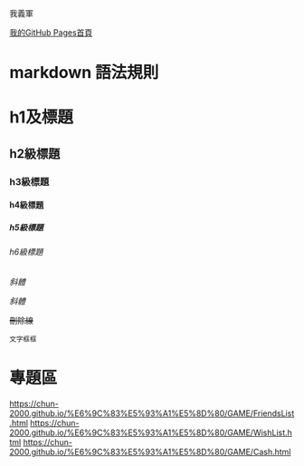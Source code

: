 我義軍

[我的GitHub Pages首頁](https://chun-2000.github.io/index.html)

markdown 語法規則
===

# h1及標題

## h2級標題

### h3級標題

#### h4級標題

##### h5級標題

###### h6級標題

*斜體*

_斜體_

~~刪除線~~

`文字框框`

# 專題區
https://chun-2000.github.io/%E6%9C%83%E5%93%A1%E5%8D%80/GAME/FriendsList.html
https://chun-2000.github.io/%E6%9C%83%E5%93%A1%E5%8D%80/GAME/WishList.html
https://chun-2000.github.io/%E6%9C%83%E5%93%A1%E5%8D%80/GAME/Cash.html


